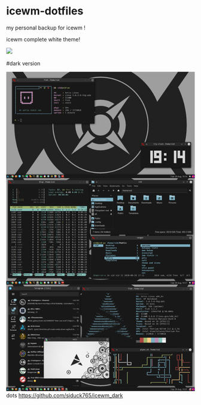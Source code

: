 # icewm-dotfiles
my personal backup for icewm !

icewm complete white theme! 

<img src = "https://raw.githubusercontent.com/siduck765/icewm-dotfiles/master/fina.png">

#dark version 

<img src ="https://raw.githubusercontent.com/siduck765/icewm_dark/master/icewmdark!.png"> dots https://github.com/siduck765/icewm_dark

